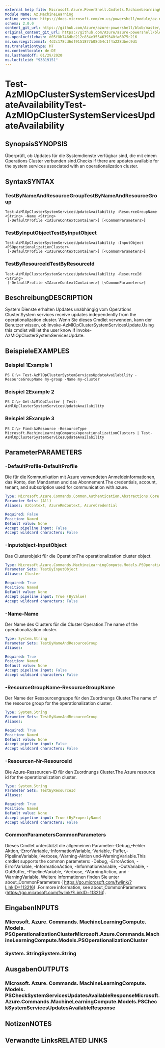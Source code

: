 ```yaml
---
external help file: Microsoft.Azure.PowerShell.Cmdlets.MachineLearningCompute.dll-Help.xml
Module Name: Az.MachineLearning
online version: https://docs.microsoft.com/en-us/powershell/module/az.machinelearning/test-azmlopclustersystemservicesupdateavailability
schema: 2.0.0
content_git_url: https://github.com/Azure/azure-powershell/blob/master/src/MachineLearning/MachineLearning/help/Test-AzMlOpClusterSystemServicesUpdateAvailability.md
original_content_git_url: https://github.com/Azure/azure-powershell/blob/master/src/MachineLearning/MachineLearning/help/Test-AzMlOpClusterSystemServicesUpdateAvailability.md
ms.openlocfilehash: d05f8b746dbd212c834e3554639340fa6075c216
ms.sourcegitcommit: 4d2c178cd6df9151877b08d54c1f4a228dbec9d1
ms.translationtype: MT
ms.contentlocale: de-DE
ms.lasthandoff: 01/29/2020
ms.locfileid: "93819151"
---
```

# <span data-ttu-id="6068c-101">Test-AzMlOpClusterSystemServicesUpdateAvailability</span><span class="sxs-lookup"><span data-stu-id="6068c-101">Test-AzMlOpClusterSystemServicesUpdateAvailability</span></span>

## <span data-ttu-id="6068c-102">Synopsis</span><span class="sxs-lookup"><span data-stu-id="6068c-102">SYNOPSIS</span></span>
<span data-ttu-id="6068c-103">Überprüft, ob Updates für die Systemdienste verfügbar sind, die mit einem Operations Cluster verbunden sind.</span><span class="sxs-lookup"><span data-stu-id="6068c-103">Checks if there are updates available for the system services associated with an operationalization cluster.</span></span>

## <span data-ttu-id="6068c-104">Syntax</span><span class="sxs-lookup"><span data-stu-id="6068c-104">SYNTAX</span></span>

### <span data-ttu-id="6068c-105">TestByNameAndResourceGroup</span><span class="sxs-lookup"><span data-stu-id="6068c-105">TestByNameAndResourceGroup</span></span>
```
Test-AzMlOpClusterSystemServicesUpdateAvailability -ResourceGroupName <String> -Name <String>
 [-DefaultProfile <IAzureContextContainer>] [<CommonParameters>]
```

### <span data-ttu-id="6068c-106">TestByInputObject</span><span class="sxs-lookup"><span data-stu-id="6068c-106">TestByInputObject</span></span>
```
Test-AzMlOpClusterSystemServicesUpdateAvailability -InputObject <PSOperationalizationCluster>
 [-DefaultProfile <IAzureContextContainer>] [<CommonParameters>]
```

### <span data-ttu-id="6068c-107">TestByResourceId</span><span class="sxs-lookup"><span data-stu-id="6068c-107">TestByResourceId</span></span>
```
Test-AzMlOpClusterSystemServicesUpdateAvailability -ResourceId <String>
 [-DefaultProfile <IAzureContextContainer>] [<CommonParameters>]
```

## <span data-ttu-id="6068c-108">Beschreibung</span><span class="sxs-lookup"><span data-stu-id="6068c-108">DESCRIPTION</span></span>
<span data-ttu-id="6068c-109">System Dienste erhalten Updates unabhängig vom Operations Cluster.</span><span class="sxs-lookup"><span data-stu-id="6068c-109">System services receive updates independently from the operationalization cluster.</span></span> <span data-ttu-id="6068c-110">Wenn Sie dieses Cmdlet verwenden, kann der Benutzer wissen, ob Invoke-AzMlOpClusterSystemServicesUpdate.</span><span class="sxs-lookup"><span data-stu-id="6068c-110">Using this cmdlet will let the user know if Invoke-AzMlOpClusterSystemServicesUpdate.</span></span>

## <span data-ttu-id="6068c-111">Beispiele</span><span class="sxs-lookup"><span data-stu-id="6068c-111">EXAMPLES</span></span>

### <span data-ttu-id="6068c-112">Beispiel 1</span><span class="sxs-lookup"><span data-stu-id="6068c-112">Example 1</span></span>
```
PS C:\> Test-AzMlOpClusterSystemServicesUpdateAvailability -ResourceGroupName my-group -Name my-cluster
```

### <span data-ttu-id="6068c-113">Beispiel 2</span><span class="sxs-lookup"><span data-stu-id="6068c-113">Example 2</span></span>
```
PS C:\> Get-AzMlOpCluster | Test-AzMlOpClusterSystemServicesUpdateAvailability
```

### <span data-ttu-id="6068c-114">Beispiel 3</span><span class="sxs-lookup"><span data-stu-id="6068c-114">Example 3</span></span>
```
PS C:\> Find-AzResource -ResourceType Microsoft.MachineLearningCompute/operationalizationClusters | Test-AzMlOpClusterSystemServicesUpdateAvailability
```

## <span data-ttu-id="6068c-115">Parameter</span><span class="sxs-lookup"><span data-stu-id="6068c-115">PARAMETERS</span></span>

### <span data-ttu-id="6068c-116">-DefaultProfile</span><span class="sxs-lookup"><span data-stu-id="6068c-116">-DefaultProfile</span></span>
<span data-ttu-id="6068c-117">Die für die Kommunikation mit Azure verwendeten Anmeldeinformationen, das Konto, den Mandanten und das Abonnement.</span><span class="sxs-lookup"><span data-stu-id="6068c-117">The credentials, account, tenant, and subscription used for communication with azure.</span></span>

```yaml
Type: Microsoft.Azure.Commands.Common.Authentication.Abstractions.Core.IAzureContextContainer
Parameter Sets: (All)
Aliases: AzContext, AzureRmContext, AzureCredential

Required: False
Position: Named
Default value: None
Accept pipeline input: False
Accept wildcard characters: False
```

### <span data-ttu-id="6068c-118">-Inputobject</span><span class="sxs-lookup"><span data-stu-id="6068c-118">-InputObject</span></span>
<span data-ttu-id="6068c-119">Das Clusterobjekt für die Operation</span><span class="sxs-lookup"><span data-stu-id="6068c-119">The operationalization cluster object.</span></span>

```yaml
Type: Microsoft.Azure.Commands.MachineLearningCompute.Models.PSOperationalizationCluster
Parameter Sets: TestByInputObject
Aliases: Cluster

Required: True
Position: Named
Default value: None
Accept pipeline input: True (ByValue)
Accept wildcard characters: False
```

### <span data-ttu-id="6068c-120">-Name</span><span class="sxs-lookup"><span data-stu-id="6068c-120">-Name</span></span>
<span data-ttu-id="6068c-121">Der Name des Clusters für die Cluster Operation.</span><span class="sxs-lookup"><span data-stu-id="6068c-121">The name of the operationalization cluster.</span></span>

```yaml
Type: System.String
Parameter Sets: TestByNameAndResourceGroup
Aliases:

Required: True
Position: Named
Default value: None
Accept pipeline input: False
Accept wildcard characters: False
```

### <span data-ttu-id="6068c-122">-ResourceGroupName</span><span class="sxs-lookup"><span data-stu-id="6068c-122">-ResourceGroupName</span></span>
<span data-ttu-id="6068c-123">Der Name der Ressourcengruppe für den Zuordnungs Cluster.</span><span class="sxs-lookup"><span data-stu-id="6068c-123">The name of the resource group for the operationalization cluster.</span></span>

```yaml
Type: System.String
Parameter Sets: TestByNameAndResourceGroup
Aliases:

Required: True
Position: Named
Default value: None
Accept pipeline input: False
Accept wildcard characters: False
```

### <span data-ttu-id="6068c-124">-Resourcen-Nr</span><span class="sxs-lookup"><span data-stu-id="6068c-124">-ResourceId</span></span>
<span data-ttu-id="6068c-125">Die Azure-Ressourcen-ID für den Zuordnungs Cluster.</span><span class="sxs-lookup"><span data-stu-id="6068c-125">The Azure resource id for the operationalization cluster.</span></span>

```yaml
Type: System.String
Parameter Sets: TestByResourceId
Aliases:

Required: True
Position: Named
Default value: None
Accept pipeline input: True (ByPropertyName)
Accept wildcard characters: False
```

### <span data-ttu-id="6068c-126">CommonParameters</span><span class="sxs-lookup"><span data-stu-id="6068c-126">CommonParameters</span></span>
<span data-ttu-id="6068c-127">Dieses Cmdlet unterstützt die allgemeinen Parameter:-Debug,-Fehler Aktion,-ErrorVariable,-InformationVariable,-Variable,-Puffer,-PipelineVariable,-Verbose,-Warning-Aktion und-WarningVariable.</span><span class="sxs-lookup"><span data-stu-id="6068c-127">This cmdlet supports the common parameters: -Debug, -ErrorAction, -ErrorVariable, -InformationAction, -InformationVariable, -OutVariable, -OutBuffer, -PipelineVariable, -Verbose, -WarningAction, and -WarningVariable.</span></span> <span data-ttu-id="6068c-128">Weitere Informationen finden Sie unter about_CommonParameters ( https://go.microsoft.com/fwlink/?LinkID=113216) .</span><span class="sxs-lookup"><span data-stu-id="6068c-128">For more information, see about_CommonParameters (https://go.microsoft.com/fwlink/?LinkID=113216).</span></span>

## <span data-ttu-id="6068c-129">Eingaben</span><span class="sxs-lookup"><span data-stu-id="6068c-129">INPUTS</span></span>

### <span data-ttu-id="6068c-130">Microsoft. Azure. Commands. MachineLearningCompute. Models. PSOperationalizationCluster</span><span class="sxs-lookup"><span data-stu-id="6068c-130">Microsoft.Azure.Commands.MachineLearningCompute.Models.PSOperationalizationCluster</span></span>

### <span data-ttu-id="6068c-131">System. String</span><span class="sxs-lookup"><span data-stu-id="6068c-131">System.String</span></span>

## <span data-ttu-id="6068c-132">Ausgaben</span><span class="sxs-lookup"><span data-stu-id="6068c-132">OUTPUTS</span></span>

### <span data-ttu-id="6068c-133">Microsoft. Azure. Commands. MachineLearningCompute. Models. PSCheckSystemServicesUpdatesAvailableResponse</span><span class="sxs-lookup"><span data-stu-id="6068c-133">Microsoft.Azure.Commands.MachineLearningCompute.Models.PSCheckSystemServicesUpdatesAvailableResponse</span></span>

## <span data-ttu-id="6068c-134">Notizen</span><span class="sxs-lookup"><span data-stu-id="6068c-134">NOTES</span></span>

## <span data-ttu-id="6068c-135">Verwandte Links</span><span class="sxs-lookup"><span data-stu-id="6068c-135">RELATED LINKS</span></span>
